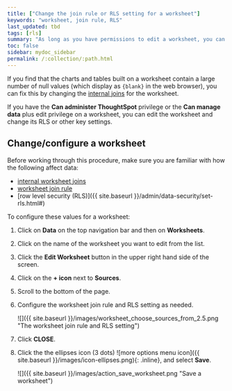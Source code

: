 ```yaml
---
title: ["Change the join rule or RLS setting for a worksheet"]
keywords: "worksheet, join rule, RLS"
last_updated: tbd
tags: [rls]
summary: "As long as you have permissions to edit a worksheet, you can always go into it and set a different join or RLS rule."
toc: false
sidebar: mydoc_sidebar
permalink: /:collection/:path.html
---
```


If you find that the charts and tables built on a worksheet contain a large
number of null values (which display as `{blank}` in the web browser), you can
fix this by changing the [internal joins](mod-ws-internal-joins.html#) for the
worksheet.

If you have the **Can administer ThoughtSpot** privilege or the **Can manage data** plus edit privilege on a worksheet, you can
edit the worksheet and change its RLS or other key settings.

## Change/configure a worksheet

Before working through this procedure, make sure you are familiar with how the
following affect data:

* [internal worksheet joins](mod-ws-internal-joins.html#)
* [worksheet join rule](progressive-joins.html#)
* [row level security (RLS)]({{ site.baseurl }}/admin/data-security/set-rls.html#)

To configure these values for a worksheet:

1. Click on **Data** on the top navigation bar and then on **Worksheets**.

2. Click on the name of the worksheet you want to edit from the list.

3. Click the **Edit Worksheet** button in the upper right hand side of the screen.

4. Click on the **+ icon** next to **Sources**.

5. Scroll to the bottom of the page.

5. Configure the worksheet join rule and RLS setting as needed.

     ![]({{ site.baseurl }}/images/worksheet_choose_sources_from_2.5.png "The worksheet join rule and RLS setting")

6. Click **CLOSE**.

7. Click the the ellipses icon (3 dots) ![more options menu icon]({{ site.baseurl }}/images/icon-ellipses.png){: .inline}, and select **Save**.

    ![]({{ site.baseurl }}/images/action_save_worksheet.png "Save a worksheet")
